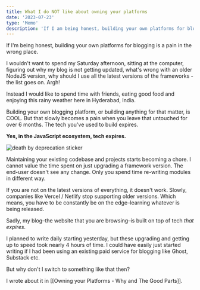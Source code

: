 ```yaml
---
title: What I do NOT like about owning your platforms
date: '2023-07-23'
type: 'Memo'
description: 'If I am being honest, building your own platforms for blogging is a pain in the wrong place'
---
```


If I'm being honest, building your own platforms for blogging is a pain in the wrong place.

I wouldn't want to spend my Saturday afternoon, sitting at the computer, figuring out why my blog is not getting updated, what's wrong with an older NodeJS version, why should I use all the latest versions of the frameworks - the list goes on. Argh!

Instead I would like to spend time with friends, eating good food and enjoying this rainy weather here in Hyderabad, India.

Building your own blogging platform, or building anything for that matter, is COOL. But that slowly becomes a pain when you leave that untouched for over 6 months. The tech you've used to build expires.

**Yes, in the JavaScript ecosystem, tech expires.**

![death by deprecation sticker](https://ik.imagekit.io/aravindballa/website/death-by-deprication.jpeg?updatedAt=1690119338668)

Maintaining your existing codebase and projects starts becoming a chore. I cannot value the time spent on just upgrading a framework version. The end-user doesn't see any change. Only you spend time re-writing modules in different way.

If you are not on the latest versions of everything, it doesn't work. Slowly, companies like Vercel / Netlify stop supporting older versions. Which means, you have to be constantly be on the edge–learning whatever is being released.

Sadly, my blog–the website that you are browsing–is built on top of tech _that expires_.

I planned to write daily starting yesterday, but these upgrading and getting up to speed took nearly 4 hours of time. I could have easily just started writing if I had been using an existing paid service for blogging like Ghost, Substack etc.

But why don't I switch to something like that then?

I wrote about it in [[Owning your Platforms - Why and The Good Parts]].
